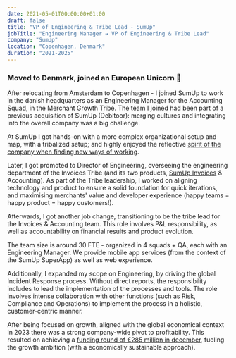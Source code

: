 ```yaml
---
date: 2021-05-01T00:00:00+01:00
draft: false
title: "VP of Engineering & Tribe Lead - SumUp"
jobTitle: "Engineering Manager → VP of Engineering & Tribe Lead"
company: "SumUp"
location: "Copenhagen, Denmark"
duration: "2021-2025"
---
```

### Moved to Denmark, joined an European Unicorn 🦄

After relocating from Amsterdam to Copenhagen - I joined SumUp to work in the danish headquarters as an Engineering Manager for the Accounting Squad, in the Merchant Growth Tribe. The team I joined had been part of a previous acquisition of SumUp (Debitoor): merging cultures and integrating into the overall company was a big challenge.

At SumUp I got hands-on with a more complex organizational setup and map, with a tribalized setup; and highly enjoyed the reflective [spirit of the company when finding new ways of working](https://www.sumup.com/en-us/wtf-sumup-organisation/).

Later, I got promoted to Director of Engineering, overseeing the engineering department of the Invoices Tribe (and its two products, [SumUp Invoices](https://www.sumup.com/en-gb/invoices/) & Accounting). As part of the Tribe leadership, I worked on aligning technology and product to ensure a solid foundation for quick iterations, and maximising merchants' value and developer experience (happy teams = happy product = happy customers!).

Afterwards, I got another job change, transitioning to be the tribe lead for the Invoices & Accounting team. This role involves P&L responsibility, as well as accountability on financial results and product evolution. 

The team size is around 30 FTE - organized in 4 squads + QA, each with an Engineering Manager. We provide mobile app services (from the context of the SumUp SuperApp) as well as web experience.

Additionally, I expanded my scope on Engineering, by driving the global Incident Response process. Without direct reports, the responsibility includes to lead the implementation of the processes and tools. The role involves intense collaboration with other functions (such as Risk, Compliance and Operations) to implement the process in a holistic, customer-centric manner. 

After being focused on growth, aligned with the global economical context in 2023 there was a strong company-wide pivot to profitability. This resulted on achieving a [funding round of €285 million in december](https://www.cnbc.com/2023/12/11/sumup-defies-fintech-funding-slump-with-307-million-fundraise.html), fueling the growth ambition (with a economically sustainable approach).
